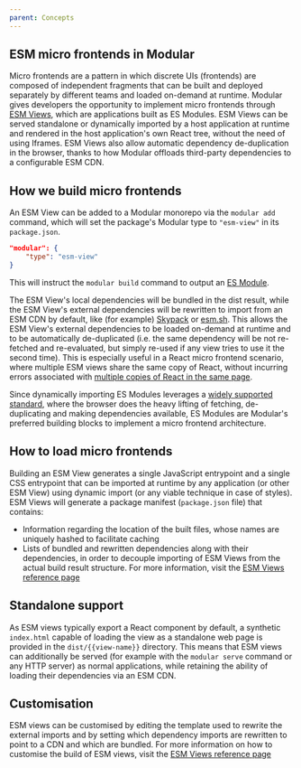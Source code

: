 ```yaml
---
parent: Concepts
---
```


## ESM micro frontends in Modular

Micro frontends are a pattern in which discrete UIs (frontends) are composed of
independent fragments that can be built and deployed separately by different
teams and loaded on-demand at runtime. Modular gives developers the opportunity
to implement micro frontends through [ESM Views](../building-apps/esm-views.md),
which are applications built as ES Modules. ESM Views can be served standalone
or dynamically imported by a host application at runtime and rendered in the
host application's own React tree, without the need of using Iframes. ESM Views
also allow automatic dependency de-duplication in the browser, thanks to how
Modular offloads third-party dependencies to a configurable ESM CDN.

## How we build micro frontends

An ESM View can be added to a Modular monorepo via the `modular add` command,
which will set the package's Modular type to `"esm-view"` in its `package.json`.

```json
"modular": {
    "type": "esm-view"
}
```

This will instruct the `modular build` command to output an
[ES Module](https://developer.mozilla.org/en-US/docs/Web/JavaScript/Guide/Modules).

The ESM View's local dependencies will be bundled in the dist result, while the
ESM View's external dependencies will be rewritten to import from an ESM CDN by
default, like (for example) [Skypack](https://www.skypack.dev/) or
[esm.sh](https://esm.sh/). This allows the ESM View's external dependencies to
be loaded on-demand at runtime and to be automatically de-duplicated (i.e. the
same dependency will be not re-fetched and re-evaluated, but simply re-used if
any view tries to use it the second time). This is especially useful in a React
micro frontend scenario, where multiple ESM views share the same copy of React,
without incurring errors associated with
[multiple copies of React in the same page](https://reactjs.org/warnings/invalid-hook-call-warning.html).

Since dynamically importing ES Modules leverages a
[widely supported standard](https://caniuse.com/es6-module-dynamic-import),
where the browser does the heavy lifting of fetching, de-duplicating and making
dependencies available, ES Modules are Modular's preferred building blocks to
implement a micro frontend architecture.

## How to load micro frontends

Building an ESM View generates a single JavaScript entrypoint and a single CSS
entrypoint that can be imported at runtime by any application (or other ESM
View) using dynamic import (or any viable technique in case of styles). ESM
Views will generate a package manifest (`package.json` file) that contains:

- Information regarding the location of the built files, whose names are
  uniquely hashed to facilitate caching
- Lists of bundled and rewritten dependencies along with their dependencies, in
  order to decouple importing of ESM Views from the actual build result
  structure. For more information, visit the
  [ESM Views reference page](../building-apps/esm-views.md)

## Standalone support

As ESM views typically export a React component by default, a synthetic
`index.html` capable of loading the view as a standalone web page is provided in
the `dist/{{view-name}}` directory. This means that ESM views can additionally
be served (for example with the `modular serve` command or any HTTP server) as
normal applications, while retaining the ability of loading their dependencies
via an ESM CDN.

## Customisation

ESM views can be customised by editing the template used to rewrite the external
imports and by setting which dependency imports are rewritten to point to a CDN
and which are bundled. For more information on how to customise the build of ESM
views, visit the [ESM Views reference page](../building-apps/esm-views.md)
